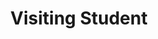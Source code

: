 ---
layout: about
inline: false
group: Alumni
group_rank: 3
team_frontpage: true

title: Visiting Student
description:
lastname: Zhang
publications:

teaser: >
  I am a third-year PhD student at Shanghai Jiao Tong Univeristy supervied by Prof. Ying Wen and now a visiting student at Northeastern Human-Centered AI Lab. My research interests include Human-AI Collaboration and Multi-agent System. Specifically, I am now focusing on: Human-in-the-Loop data annotation and AI-in-the-Loop deployment in real world scenario, Involving Large Language Models in Human-AI Collaboration, Zero-shot Coordination in Human-AI Collaboration, Bidirectional Alignment in Human-AI Team.

profile:
  name: Shao Zhang
  align: right
  image: /team/shao.jpg
  role: Visiting Student
  twitter:
  github: ShaoZhang0115
  email: zhang.shao1@northeastern.edu
  website: https://shaozhang.info
  orcid:
  address: >
    Khoury College of Computer Sciences<br />
    440 Huntington Avenue, 310C West Village H<br />
    Boston, MA 02115
---